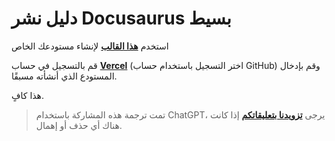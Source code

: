 # دليل نشر Docusaurus بسيط

استخدم [**هذا القالب**](https://github.com/linyuxuanlin/Docusaurus-Vercel) لإنشاء مستودعك الخاص

قم بالتسجيل في حساب [**Vercel**](https://Vercel.com) (اختر التسجيل باستخدام حساب GitHub) وقم بإدخال المستودع الذي أنشأته مسبقًا.

هذا كافٍ.

> تمت ترجمة هذه المشاركة باستخدام ChatGPT، يرجى [**تزويدنا بتعليقاتكم**](https://github.com/linyuxuanlin/Wiki_MkDocs/issues/new) إذا كانت هناك أي حذف أو إهمال.